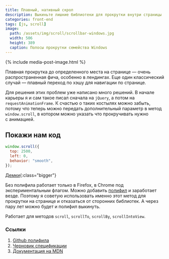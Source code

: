 ```yaml
---
title: Плавный, нативный скрол
description: Выкиньте лишние библиотеки для прокрутки внутри страницы
categories: front-end
tags: [js, scroll]
image:
  path: /assets/img/scroll/scrollbar-windows.jpg
  width: 506
  height: 389
  caption: Полосы прокрутки семейства Windows
---
```


{% include media-post-image.html %}

Плавная прокрутка до определенного места на странице — очень распространенная фича, особенно в лендингах. Еще один классический случай — плавный переход по хэшу для навигации по странице.

Для решения этих проблем уже написано много решений. В начале карьеры я и сам такое писал сначала на `jQuery`, а потом на `requestAnimationFrame`. К счастью о таких костылях можно забыть, потому что теперь можно передать дополнительный параметр в метод `window.scroll`, в котором можно указать что прокручивать нужно с анимацией.

## Покажи нам код

```js
window.scroll({
  top: 2500,
  left: 0,
  behavior: "smooth",
});
```

[Демки](http://iamdustan.com/smoothscroll/){:class="bigger"}

Без полифила работает только в Firefox, в Chrome под экспериментальным флагом. Можно добавить [полифил](http://iamdustan.com/smoothscroll/) и заработает везде. Поэтому я советую использовать именно этот метод для прокрутки на странице и отказаться от сторонних библиотек. А через пару лет можно будет и полифил выкинуть.

Работает для методов `scroll`, `scrollTo`, `scrollBy`, `scrollIntoView`.

### Ссылки

1. [Github полифила](https://github.com/iamdustan/smoothscroll)
2. [Черновик спецификации](https://drafts.csswg.org/cssom-view/#extensions-to-the-window-interface)
3. [Документация на MDN](https://developer.mozilla.org/en-US/docs/Web/CSS/scroll-behavior)
